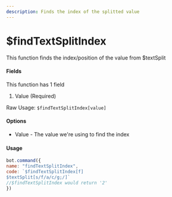 ```yaml
---
description: Finds the index of the splitted value
---
```


# $findTextSplitIndex

This function finds the index/position of the value from $textSplit

#### Fields

This function has 1 field

1. Value (Required)

Raw Usage: `$findTextSplitIndex[value]`

#### Options

* Value - The value we're using to find the index

#### Usage

```javascript
bot.command({
name: "findTextSplitIndex",
code: `$findTextSplitIndex[f]
$textSplit[s/f/a/c/g;/]`
//$findTextSplitIndex would return '2'
})
```
